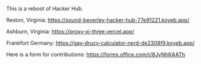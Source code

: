 This is a reboot of Hacker Hub.

Reston, Virginia:
https://sound-beverley-hacker-hub-77e91221.koyeb.app/

Ashburn, Virginia:
https://proxy-xi-three.vercel.app/

Frankfort Germany:
https://gay-drucy-calculator-nerd-de2308f9.koyeb.app/

Here is a form for contributions:
https://forms.office.com/r/8JyNhKAATh
